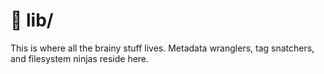 # 🧠 lib/

This is where all the brainy stuff lives. Metadata wranglers, tag snatchers, and filesystem ninjas reside here.
